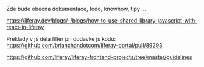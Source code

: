 Zde bude obecna dokumentace, todo, knowhow, tipy ...

https://liferay.dev/blogs/-/blogs/how-to-use-shared-library-javascript-with-react-in-liferay



Preklady v js dela filter pri dodavke js kodu:
https://github.com/brianchandotcom/liferay-portal/pull/89293

https://github.com/liferay/liferay-frontend-projects/tree/master/guidelines